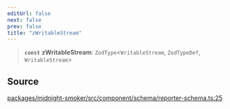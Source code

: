 ```yaml
---
editUrl: false
next: false
prev: false
title: "zWritableStream"
---
```


> **`const`** **zWritableStream**: `ZodType`\<`WritableStream`, `ZodTypeDef`, `WritableStream`\>

## Source

[packages/midnight-smoker/src/component/schema/reporter-schema.ts:25](https://github.com/boneskull/midnight-smoker/blob/417858b/packages/midnight-smoker/src/component/schema/reporter-schema.ts#L25)
